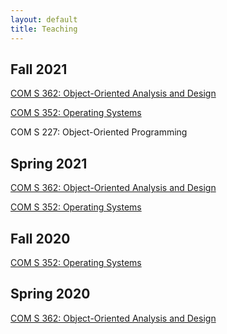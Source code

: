 ```yaml
---
layout: default
title: Teaching
---
```


Fall 2021	
---------
[COM S 362: Object-Oriented Analysis and Design](coms362/)

[COM S 352: Operating Systems](coms352/)

COM S 227: Object-Oriented Programming

Spring 2021	
-----------
[COM S 362: Object-Oriented Analysis and Design](coms362-spring2021/)

[COM S 352: Operating Systems](coms352-spring2021/)

Fall 2020
---------
[COM S 352: Operating Systems](coms352-fall2020/)

Spring 2020
-----------
[COM S 362: Object-Oriented Analysis and Design](coms362/)
